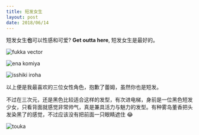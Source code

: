 ```yaml
---
title: 短发女生
layout: post
date: 2018/06/14
---
```


短发女生**也**可以性感和可爱? **Get outta here**, 短发女生是最好的。

<!-- https://pre00.deviantart.net/8995/th/pre/f/2016/332/0/1/fuuka_akitsuki___fuuka_by_mlail-dapuhq1.png -->
![fukka vector](https://i.loli.net/2018/06/14/5b222e81ba561.png)

![ena komiya](https://i.loli.net/2017/12/03/5a23dd8a0870c.jpg)

![isshiki iroha](https://i.loli.net/2018/06/14/5b222fd0ec541.png)

以上便是我最喜欢的三位女性角色，抱歉了蕾姆，虽然你也是短发。

不过在三次元，还是黑色比较适合这样的发型，有次进电梯，身前是一位黑色短发少女，只看背面就感觉非常帅气，真是兼具活力与魅力的发型。有种雾岛董香把头发染黑了的感觉，不过应该没有把前面一只眼睛遮住 😂

<!-- https://pa1.narvii.com/6355/75b3be4201ab77835f2533011b813db4f2e72db8_hq.gif -->
![touka](https://i.loli.net/2018/06/14/5b223ba70946e.gif)